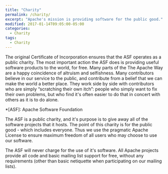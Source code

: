 ```yaml
---
title: "Charity"
permalink: /charity/
excerpt: "Apache's mission is providing software for the public good."
modified: 2017-01-14T09:05:00-05:00
categories:
  - Charity
tags:
  - Charity
---
```


The original Certificate of Incorporation ensures that the ASF operates as a public charity. The most important action the ASF does is providing useful software products to the world, for free. Many parts of the The Apache Way are a happy coincidence of altruism and selfishness. Many contributors believe in our service to the public, and contribute from a belief that we can make the world a better place. They work side by side with contributors who are simply “scratching their own itch”: people who simply want to fix their own problems, but who find it's often easier to do that in concert with others as it is to do alone.

*[ASF]: Apache Software Foundation

The ASF is a public charity, and it's purpose is to give away all of the software projects that it hosts. The point of this charity is for the public good - which includes everyone. Thus we use the pragmatic Apache License to ensure maximum freedom of all users who may choose to use our software.

The ASF will never charge for the use of it's software. All Apache projects provide all code and basic mailing list support for free, without any requirements (other than basic netiquette when participating on our mailing lists).

